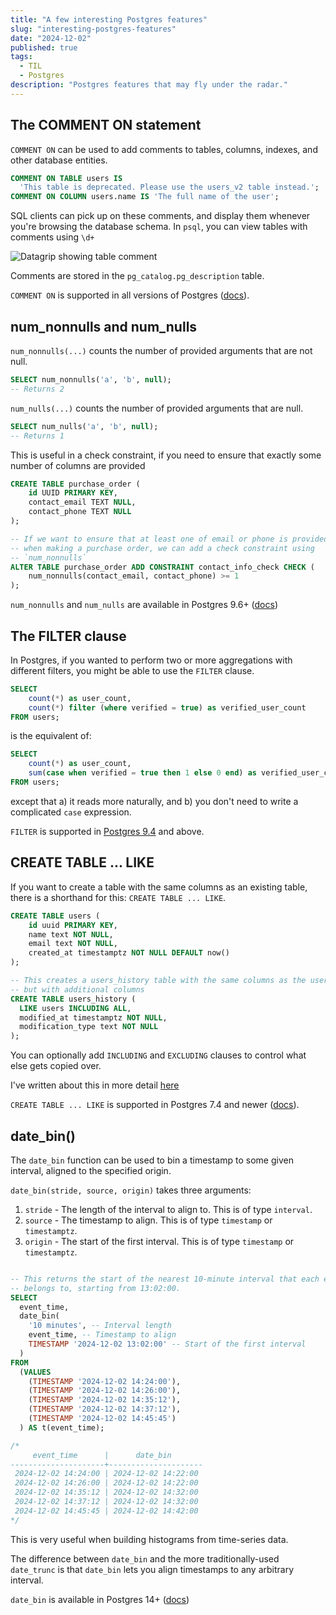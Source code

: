 ```yaml
---
title: "A few interesting Postgres features"
slug: "interesting-postgres-features"
date: "2024-12-02"
published: true
tags:
  - TIL
  - Postgres
description: "Postgres features that may fly under the radar."
---
```


## The COMMENT ON statement

`COMMENT ON` can be used to add comments to tables, columns, indexes, and other database entities.

```sql
COMMENT ON TABLE users IS 
  'This table is deprecated. Please use the users_v2 table instead.';
COMMENT ON COLUMN users.name IS 'The full name of the user';
```

SQL clients can pick up on these comments, and display them whenever you're browsing the database schema. In `psql`, you can view tables with comments using `\d+`

![Datagrip showing table comment][1]

Comments are stored in the `pg_catalog.pg_description` table. 

`COMMENT ON` is supported in all versions of Postgres ([docs](https://www.postgresql.org/docs/current/sql-comment.html)).


## num_nonnulls and num_nulls

`num_nonnulls(...)` counts the number of provided arguments that are not null. 

```sql
SELECT num_nonnulls('a', 'b', null); 
-- Returns 2
```

`num_nulls(...)` counts the number of provided arguments that are null.

```sql
SELECT num_nulls('a', 'b', null); 
-- Returns 1
```

This is useful in a check constraint, if you need to ensure that exactly some number of columns are provided

```sql
CREATE TABLE purchase_order (
    id UUID PRIMARY KEY,
    contact_email TEXT NULL,
    contact_phone TEXT NULL
);

-- If we want to ensure that at least one of email or phone is provided 
-- when making a purchase order, we can add a check constraint using 
-- `num_nonnulls`
ALTER TABLE purchase_order ADD CONSTRAINT contact_info_check CHECK (
    num_nonnulls(contact_email, contact_phone) >= 1
);
```

`num_nonnulls` and `num_nulls` are available in Postgres 9.6+ ([docs](https://www.postgresql.org/docs/9.6/functions-comparison.html#:~:text=Table%209%2D3.%20Comparison%20Functions))


## The FILTER clause

In Postgres, if you wanted to perform two or more aggregations with different filters, you might be able to use the `FILTER` clause.

```sql
SELECT 
    count(*) as user_count,
    count(*) filter (where verified = true) as verified_user_count
FROM users;
```

is the equivalent of:

```sql
SELECT 
    count(*) as user_count,
    sum(case when verified = true then 1 else 0 end) as verified_user_count
FROM users;
```

except that a) it reads more naturally, and b) you don't need to write a complicated `case` expression.

`FILTER` is supported in [Postgres 9.4](https://www.postgresql.org/docs/current/sql-expressions.html#SYNTAX-AGGREGATES:~:text=then%20only%20the%20input%20rows%20for%20which%20the-,filter_clause,-evaluates%20to%20true%20are%20fed%20to%20the%20aggregate) and above.

## CREATE TABLE ... LIKE

If you want to create a table with the same columns as an existing table, there is a shorthand for this: `CREATE TABLE ... LIKE`.

```sql
CREATE TABLE users (
    id uuid PRIMARY KEY,
    name text NOT NULL,
    email text NOT NULL,
    created_at timestamptz NOT NULL DEFAULT now()
);

-- This creates a users_history table with the same columns as the users table, 
-- but with additional columns
CREATE TABLE users_history (
  LIKE users INCLUDING ALL, 
  modified_at timestamptz NOT NULL, 
  modification_type text NOT NULL
);
```

You can optionally add `INCLUDING` and `EXCLUDING` clauses to control what else gets copied over.

I've written about this in more detail [here](til-postgres-create-table-like)

`CREATE TABLE ... LIKE` is supported in Postgres 7.4 and newer ([docs](https://www.postgresql.org/docs/current/sql-createtable.html#SQL-CREATETABLE-PARMS-LIKE)).

## date_bin()

The `date_bin` function can be used to bin a timestamp to some given interval, aligned to the specified origin.

`date_bin(stride, source, origin)` takes three arguments:

1. `stride` - The length of the interval to align to. This is of type `interval`.
2. `source` - The timestamp to align. This is of type `timestamp` or `timestamptz`.
3. `origin` - The start of the first interval. This is of type `timestamp` or `timestamptz`.

```sql

-- This returns the start of the nearest 10-minute interval that each event_time 
-- belongs to, starting from 13:02:00.
SELECT 
  event_time,
  date_bin(
    '10 minutes', -- Interval length
    event_time, -- Timestamp to align
    TIMESTAMP '2024-12-02 13:02:00' -- Start of the first interval
  )
FROM 
  (VALUES 
    (TIMESTAMP '2024-12-02 14:24:00'),
    (TIMESTAMP '2024-12-02 14:26:00'),
    (TIMESTAMP '2024-12-02 14:35:12'),
    (TIMESTAMP '2024-12-02 14:37:12'),
    (TIMESTAMP '2024-12-02 14:45:45')
  ) AS t(event_time);

/*
     event_time      |      date_bin       
---------------------+---------------------
 2024-12-02 14:24:00 | 2024-12-02 14:22:00
 2024-12-02 14:26:00 | 2024-12-02 14:22:00
 2024-12-02 14:35:12 | 2024-12-02 14:32:00
 2024-12-02 14:37:12 | 2024-12-02 14:32:00
 2024-12-02 14:45:45 | 2024-12-02 14:42:00
*/
```

This is very useful when building histograms from time-series data.

The difference between `date_bin` and the more traditionally-used `date_trunc` is that `date_bin` lets you align timestamps to any arbitrary interval.

`date_bin` is available in Postgres 14+ ([docs](https://www.postgresql.org/docs/current/functions-datetime.html#FUNCTIONS-DATETIME-BIN))

[1]: /articles/interesting-postgres-features/comment-on-screenshot.png "Datagrip showing table comment"
